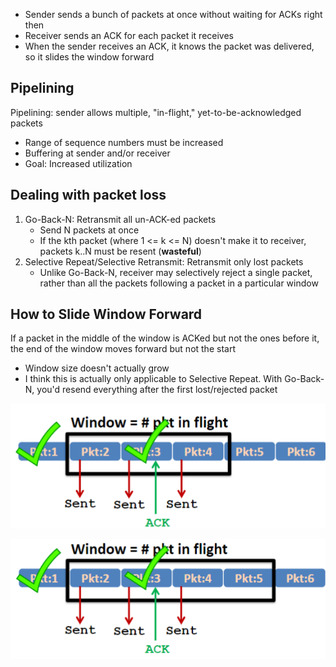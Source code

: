 - Sender sends a bunch of packets at once without waiting for ACKs right then
- Receiver sends an ACK for each packet it receives
- When the sender receives an ACK, it knows the packet was delivered, so it slides the window forward
## Pipelining

Pipelining: sender allows multiple, "in-flight," yet-to-be-acknowledged packets
- Range of sequence numbers must be increased
- Buffering at sender and/or receiver
- Goal: Increased utilization

## Dealing with packet loss

1. Go-Back-N: Retransmit all un-ACK-ed packets
	- Send N packets at once
	- If the kth packet (where 1 <= k <= N) doesn't make it to receiver, packets k..N must be resent (**wasteful**)
2. Selective Repeat/Selective Retransmit: Retransmit only lost packets
	- Unlike Go-Back-N, receiver may selectively reject a single packet, rather than all the packets following a packet in a particular window

## How to Slide Window Forward

If a packet in the middle of the window is ACKed but not the ones before it, the end of the window moves forward but not the start
- Window size doesn't actually grow
- I think this is actually only applicable to Selective Repeat. With Go-Back-N, you'd resend everything after the first lost/rejected packet

![](../Pasted%20image%2020240416112718.png)

![](../Pasted%20image%2020240416112732.png)

